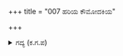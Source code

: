 +++
title = "007 ಹರಿಯ ಕೌಮೋದಕಿಯ"

+++

<details><summary>ಗದ್ಯ (ಕ.ಗ.ಪ) </summary>

7. ವಿಷ್ಣುವಿನ ಕೌಮೋದಕಿ ಗದೆಯ ಹೊಡೆತವನ್ನು ಬೆರಳ ತುದಿಯಲ್ಲಿ ತಡೆಯುವೆನು, ಸಪ್ತಗಿರಿಗಳೆಲ್ಲವು ಸರಿದು ಮೇಲೆ ಬಿದ್ದರೂ ಉಗುರಿನ ತುದಿಯಲ್ಲಿ ಧರಿಸಬಲ್ಲೆ.  ಆದಿ ವರಾಹನು  ಕೋರೆಹಲ್ಲಿನಿಂದ ತಿವಿದರೂ ನರಸಿಂಹನು  ತನ್ನ ಉಗುರಿನಿಂದ ಬಗೆದರೂ ಸಹಿಸಬಲ್ಲೆ ಆದರೆ ಅರ್ಜುನನ ಬಾಣಗಳಿಗೆ ಹೆದರುತ್ತೇನೆ ಎಂದನು.
</details>
